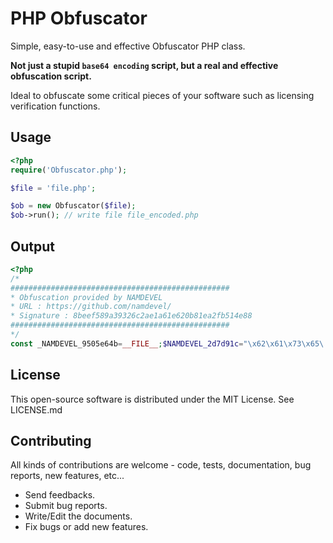 # PHP Obfuscator
Simple, easy-to-use and effective Obfuscator PHP class.

**Not just a stupid `base64 encoding` script, but a real and effective obfuscation script.**

Ideal to obfuscate some critical pieces of your software such as licensing verification functions.

Usage
---------

```php
<?php
require('Obfuscator.php');

$file = 'file.php';

$ob = new Obfuscator($file);
$ob->run(); // write file file_encoded.php

```
Output
---------

```php
<?php
/*
#################################################
* Obfuscation provided by NAMDEVEL
* URL : https://github.com/namdevel/
* Signature : 8beef589a39326c2ae1a61e620b81ea2fb514e88
#################################################
*/
const _NAMDEVEL_9505e64b=__FILE__;$NAMDEVEL_2d7d91c="\x62\x61\x73\x65\.....

```
License
------------

This open-source software is distributed under the MIT License. See LICENSE.md

Contributing
------------

All kinds of contributions are welcome - code, tests, documentation, bug reports, new features, etc...

* Send feedbacks.
* Submit bug reports.
* Write/Edit the documents.
* Fix bugs or add new features.

